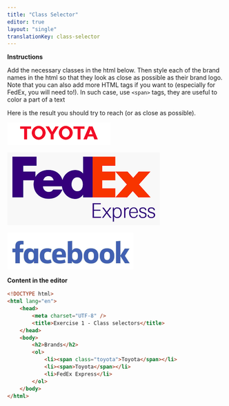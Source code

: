 ```yaml
---
title: "Class Selector"
editor: true
layout: "single"
translationKey: class-selector
---
```


**Instructions**

Add the necessary classes in the html below. Then style each of the brand names in the html so that they look as close as possible as their brand logo.
Note that you can also add more HTML tags if you want to (especially for FedEx, you will need to!). In such case, use `<span>` tags, they are useful to color a part of a text

Here is the result you should try to reach (or as close as possible).

![toyota](toyota.png)

![fedex](fedex.png)

![facebook](facebook.png)

**Content in the editor**

```html
<!DOCTYPE html>
<html lang="en">
    <head>
        <meta charset="UTF-8" />
        <title>Exercise 1 - Class selectors</title>
    </head>
    <body>
        <h2>Brands</h2>
        <ol>  
            <li><span class="toyota">Toyota</span></li>
            <li><span>Toyota</span></li>
            <li>FedEx Express</li>
        </ol>
    </body>
</html>
```